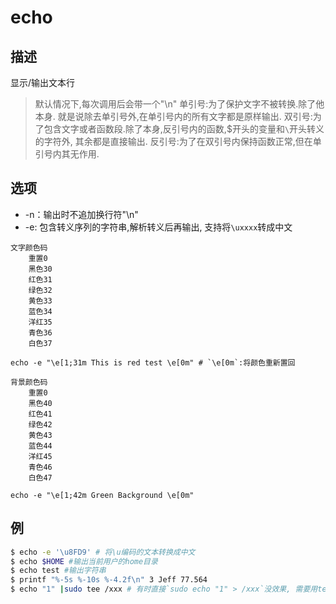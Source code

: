 # echo

## 描述

显示/输出文本行

>默认情况下,每次调用后会带一个"\n"
>单引号:为了保护文字不被转换.除了他本身. 就是说除去单引号外,在单引号内的所有文字都是原样输出.
>双引号:为了包含文字或者函数段.除了本身,反引号内的函数,$开头的变量和`\`开头转义的字符外, 其余都是直接输出.
>反引号:为了在双引号内保持函数正常,但在单引号内其无作用.

## 选项

- -n：输出时不追加换行符"\n"
- -e: 包含转义序列的字符串,解析转义后再输出, 支持将`\uxxxx`转成中文

```
文字颜色码
    重置0
    黑色30
    红色31
    绿色32
    黄色33
    蓝色34
    洋红35
    青色36
    白色37

echo -e "\e[1;31m This is red test \e[0m" # `\e[0m`:将颜色重新置回

背景颜色码
    重置0
    黑色40
    红色41
    绿色42
    黄色43
    蓝色44
    洋红45
    青色46
    白色47

echo -e "\e[1;42m Green Background \e[0m"
```

## 例
```sh
$ echo -e '\u8FD9' # 将\u编码的文本转换成中文
$ echo $HOME #输出当前用户的home目录
$ echo test #输出字符串
$ printf "%-5s %-10s %-4.2f\n" 3 Jeff 77.564
$ echo "1" |sudo tee /xxx # 有时直接`sudo echo "1" > /xxx`没效果, 需要用tee解决
```

